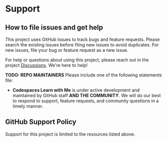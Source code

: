 # Support 

## How to file issues and get help

This project uses GitHub issues to track bugs and feature requests. Please search the existing issues before filing new issues to avoid duplicates. For new issues, file your bug or feature request as a new issue.

For help or questions about using this project, please reach out in the project [Discussions](https://github.com/github/codespaces-learn-with-me/discussions). We're here to help!

**TODO: REPO MAINTAINERS** Please include one of the following statements file:

- **Codespaces Learn with Me** is under active development and maintained by GitHub staff **AND THE COMMUNITY**. We will do our best to respond to support, feature requests, and community questions in a timely manner.

## GitHub Support Policy

Support for this project is limited to the resources listed above.
